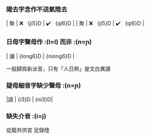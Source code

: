 ### 陽去字念作不送氣陰去

| 聚 | ❌&nbsp;&nbsp; {ji5}D | ✔️&nbsp;&nbsp; {qi6}D |
| 聚 | ❌&nbsp;&nbsp; {ji5}D | ✔️&nbsp;&nbsp; {qi6}D |

### 日母字聲母作 :(l=l) 而非 :(n=ɲ)

| 讓 | {long6}D | {niong6}D |

一般歸爲新派音，只有「人日熱」是文白異讀

### 疑母細音字缺少聲母 :(n=ɲ)

|語 | {i3}D | {ni3}D|

### 缺失介音 :(i=j)

從龍共供宮
足錄陸

<style scoped>
table {
  border-collapse: separate;
  border-spacing: 4ch 0;
  text-align: left;
  margin: 0;
  padding: 0;
}

table thead {
  display: none;
}

table td {
  padding: 0;
  border: none;
  white-space: nowrap;
}
</style>
